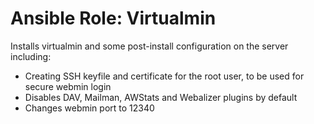 # Ansible Role: Virtualmin

Installs virtualmin and some post-install configuration on the server including:

- Creating SSH keyfile and certificate for the root user, to be used for secure webmin login
- Disables DAV, Mailman, AWStats and Webalizer plugins by default
- Changes webmin port to 12340